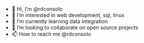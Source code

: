 - 👋 Hi, I’m @rdconsolo
- 👀 I’m interested in web development, sql, linux
- 🌱 I’m currently learning data integration
- 💞️ I’m looking to collaborate on open source projects
- 📫 How to reach me @rdconsolo

<!---
rdconsolo/rdconsolo is a ✨ special ✨ repository because its `README.md` (this file) appears on your GitHub profile.
You can click the Preview link to take a look at your changes.
--->
